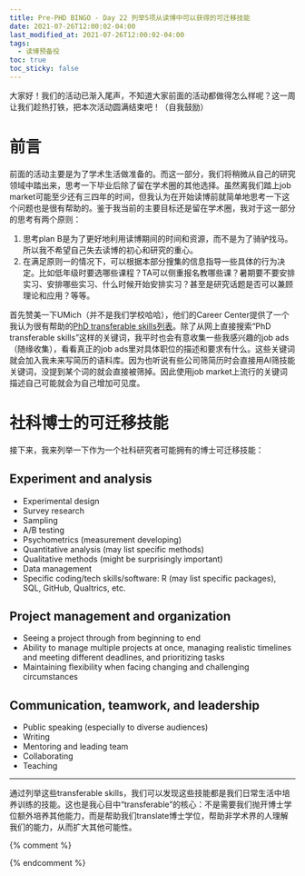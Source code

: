 ```yaml
---
title: Pre-PHD BINGO - Day 22 列举5项从读博中可以获得的可迁移技能
date: 2021-07-26T12:00:02-04:00
last_modified_at: 2021-07-26T12:00:02-04:00
tags:
  - 读博预备役
toc: true
toc_sticky: false
---
```


大家好！我们的活动已渐入尾声，不知道大家前面的活动都做得怎么样呢？这一周让我们趁热打铁，把本次活动圆满结束吧！（自我鼓励）

<!--more-->

# 前言

前面的活动主要是为了学术生活做准备的。而这一部分，我们将稍微从自己的研究领域中踏出来，思考一下毕业后除了留在学术圈的其他选择。虽然离我们踏上job market可能至少还有三四年的时间，但我认为在开始读博前就简单地思考一下这个问题也是很有帮助的。鉴于我当前的主要目标还是留在学术圈，我对于这一部分的思考有两个原则：

1.  思考plan B是为了更好地利用读博期间的时间和资源，而不是为了骑驴找马。所以我不希望自己失去读博的初心和研究的重心。
2.  在满足原则一的情况下，可以根据本部分搜集的信息指导一些具体的行为决定。比如低年级时要选哪些课程？TA可以侧重报名教哪些课？暑期要不要安排实习、安排哪些实习、什么时候开始安排实习？甚至是研究话题是否可以兼顾理论和应用？等等。

首先赞美一下UMich（并不是我们学校哈哈），他们的Career Center提供了一个我认为很有帮助的[PhD transferable skills列表](https://careercenter.umich.edu/article/phd-transferable-skills)。除了从网上直接搜索“PhD transferable skills”这样的关键词，我平时也会有意收集一些我感兴趣的job ads（随缘收集），看看真正的job ads里对具体职位的描述和要求有什么。这些关键词就会加入我未来写简历的语料库。因为也听说有些公司筛简历时会直接用AI筛技能关键词，没提到某个词的就会直接被筛掉。因此使用job market上流行的关键词描述自己可能就会为自己增加可见度。

# 社科博士的可迁移技能

接下来，我来列举一下作为一个社科研究者可能拥有的博士可迁移技能：

## Experiment and analysis

-   Experimental design
-   Survey research
-   Sampling
-   A/B testing
-   Psychometrics (measurement developing)
-   Quantitative analysis (may list specific methods)
-   Qualitative methods (might be surprisingly important)
-   Data management
-   Specific coding/tech skills/software: R (may list specific packages), SQL, GitHub, Qualtrics, etc.

## Project management and organization

-   Seeing a project through from beginning to end
-   Ability to manage multiple projects at once, managing realistic timelines and meeting different deadlines, and prioritizing tasks
-   Maintaining flexibility when facing changing and challenging circumstances

## Communication, teamwork, and leadership

-   Public speaking (especially to diverse audiences)
-   Writing
-   Mentoring and leading team
-   Collaborating
-   Teaching

---
通过列举这些transferable skills，我们可以发现这些技能都是我们日常生活中培养训练的技能。这也是我心目中“transferable”的核心：不是需要我们抛开博士学位额外培养其他能力，而是帮助我们translate博士学位，帮助非学术界的人理解我们的能力，从而扩大其他可能性。

{% comment %}


{% endcomment %}